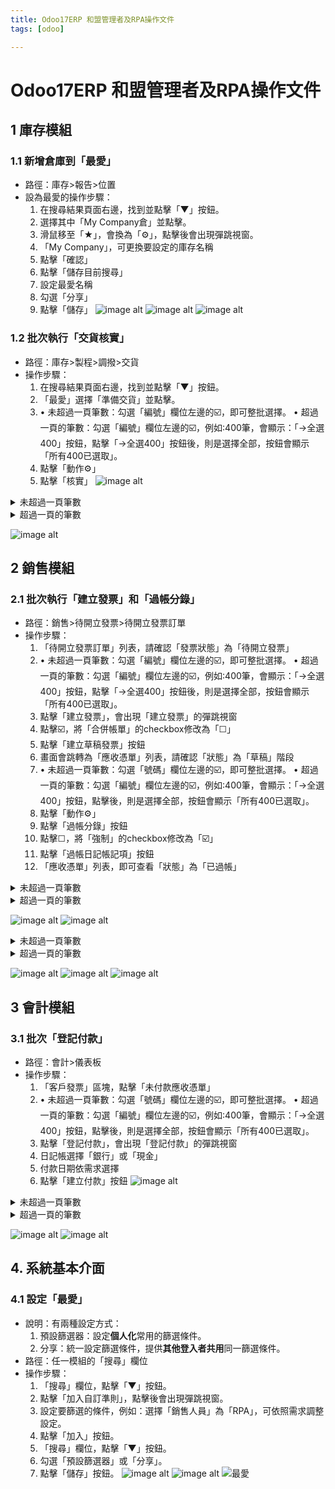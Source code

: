 ```yaml
---
title: Odoo17ERP 和盟管理者及RPA操作文件
tags: [odoo]

---
```


# Odoo17ERP 和盟管理者及RPA操作文件
## 1 庫存模組
### 1.1 新增倉庫到「最愛」
* 路徑：庫存>報告>位置
* 設為最愛的操作步驟：
	1. 在搜尋結果頁面右邊，找到並點擊「▼」按鈕。
	2. 選擇其中「My Company倉」並點擊。
	3. 滑鼠移至「★」，會換為「⚙️」，點擊後會出現彈跳視窗。
	4. 「My Company」，可更換要設定的庫存名稱
	5. 點擊「確認」
	6. 點擊「儲存目前搜尋」
	7. 設定最愛名稱
	8. 勾選「分享」
	9. 點擊「儲存」
![image alt](https://i.imgur.com/NHK1C8c.png)
![image alt](https://i.imgur.com/QZU2wn1.png)
![image alt](https://i.imgur.com/SUBWaEj.png)


### 1.2 批次執行「交貨核實」
* 路徑：庫存>製程>調撥>交貨
* 操作步驟：
	1. 在搜尋結果頁面右邊，找到並點擊「▼」按鈕。
	2. 「最愛」選擇「準備交貨」並點擊。
	3. 
        • 未超過一頁筆數：勾選「編號」欄位左邊的☑️，即可整批選擇。
        • 超過一頁的筆數：勾選「編號」欄位左邊的☑️，例如:400筆，會顯示：「→全選400」按鈕，點擊「→全選400」按鈕後，則是選擇全部，按鈕會顯示「所有400已選取」。
	5. 點擊「動作⚙️」
	6. 點擊「核實」
![image alt](https://i.imgur.com/XhtA6U7.png)
<details>
  <summary>未超過一頁筆數</summary>

  ![image alt](https://i.imgur.com/gtMNhqI.png)
</details>

<details>
  <summary>超過一頁的筆數</summary>

  ![image alt](https://i.imgur.com/DIgGo3Z.png)
  ![image alt](https://i.imgur.com/QQ0D07W.png)
</details>

![image alt](https://i.imgur.com/nZ9Fqaa.png)



## 2 銷售模組
### 2.1 批次執行「建立發票」和「過帳分錄」
* 路徑：銷售>待開立發票>待開立發票訂單
* 操作步驟：
    1. 「待開立發票訂單」列表，請確認「發票狀態」為「待開立發票」
    2.         
        • 未超過一頁筆數：勾選「編號」欄位左邊的☑️，即可整批選擇。
        • 超過一頁的筆數：勾選「編號」欄位左邊的☑️，例如:400筆，會顯示：「→全選400」按鈕，點擊「→全選400」按鈕後，則是選擇全部，按鈕會顯示「所有400已選取」。
    3. 點擊「建立發票」，會出現「建立發票」的彈跳視窗
    4. 點擊☑️，將「合併帳單」的checkbox修改為「☐」
    5. 點擊「建立草稿發票」按鈕
    6. 畫面會跳轉為「應收憑單」列表，請確認「狀態」為「草稿」階段
    7. 
        • 未超過一頁筆數：勾選「號碼」欄位左邊的☑️，即可整批選擇。
        • 超過一頁的筆數：勾選「編號」欄位左邊的☑️，例如:400筆，會顯示：「→全選400」按鈕，點擊後，則是選擇全部，按鈕會顯示「所有400已選取」。
    8. 點擊「動作⚙️」
    9. 點擊「過帳分錄」按鈕
    10. 點擊☐，將「強制」的checkbox修改為「☑️」
    11. 點擊「過帳日記帳記項」按鈕
    12. 「應收憑單」列表，即可查看「狀態」為「已過帳」
<details>
  <summary>未超過一頁筆數</summary>
    
![image alt](https://i.imgur.com/8rTXEJg.png)
</details>

<details>
  <summary>超過一頁的筆數</summary>

![image alt](https://i.imgur.com/gdDmPqR.png)
</details>

![image alt](https://i.imgur.com/uD3eN0D.png)
![image alt](https://i.imgur.com/wtMEf7L.png)
<details>
  <summary>未超過一頁筆數</summary>
    
  ![image alt](https://i.imgur.com/JMrPWx5.png)
</details>

<details>
  <summary>超過一頁的筆數</summary>

  ![image alt](https://i.imgur.com/jHDeP56.png)
  ![image alt](https://i.imgur.com/5BAStxf.png)
  ![image alt](https://i.imgur.com/mVYX87i.png)
</details>

![image alt](https://i.imgur.com/0Ql3iGX.png)
![image alt](https://i.imgur.com/6RULUaI.png)
![image alt](https://i.imgur.com/aPnKODK.png)


## 3 會計模組

### 3.1 批次「登記付款」
* 路徑：會計>儀表板
* 操作步驟：
    1. 「客戶發票」區塊，點擊「未付款應收憑單」
    2.  • 未超過一頁筆數：勾選「號碼」欄位左邊的☑️，即可整批選擇。
        • 超過一頁的筆數：勾選「編號」欄位左邊的☑️，例如:400筆，會顯示：「→全選400」按鈕，點擊後，則是選擇全部，按鈕會顯示「所有400已選取」。
    3. 點擊「登記付款」，會出現「登記付款」的彈跳視窗
    4. 日記帳選擇「銀行」或「現金」
    5. 付款日期依需求選擇
    6. 點擊「建立付款」按鈕
![image alt](https://i.imgur.com/yuZoVyv.png)
<details>
  <summary>未超過一頁筆數</summary>
    
  ![image alt](https://i.imgur.com/8FsuMLN.png)
</details>

<details>
  <summary>超過一頁的筆數</summary>

  ![image alt](https://i.imgur.com/DafUaA6.png)
  ![image alt](https://i.imgur.com/TgYAPPm.png)
</details>

![image alt](https://i.imgur.com/ixFMlBD.png)
![image alt](https://i.imgur.com/991OEiV.png)


## 4. 系統基本介面
### 4.1 設定「最愛」
* 說明：有兩種設定方式：
    1. 預設篩選器：設定**個人化**常用的篩選條件。
    2. 分享：統一設定篩選條件，提供**其他登入者共用**同一篩選條件。
* 路徑：任一模組的「搜尋」欄位
* 操作步驟：
    1. 「搜尋」欄位，點擊「▼」按鈕。
    2. 點擊「加入自訂準則」，點擊後會出現彈跳視窗。
    3. 設定要篩選的條件，例如：選擇「銷售人員」為「RPA」，可依照需求調整設定。
    4. 點擊「加入」按鈕。
    5. 「搜尋」欄位，點擊「▼」按鈕。
    6. 勾選「預設篩選器」或「分享」。
    7. 點擊「儲存」按鈕。
![image alt](https://i.imgur.com/RTZiVa3.png)
![image alt](https://i.imgur.com/3SaoCVX.png)
![最愛](https://i.imgur.com/1NOdyCb.png)